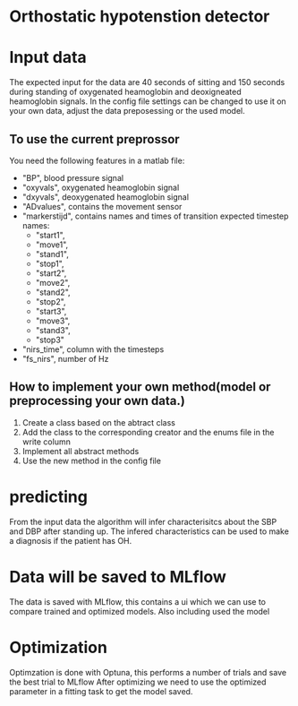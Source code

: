 # Orthostatic hypotenstion detector



# Input data
The expected input for the data are 40 seconds of sitting and 150 seconds during standing of oxygenated heamoglobin and deoxigneated heamoglobin signals.
In the config file settings can be changed to use it on your own data, adjust the data preposessing or the used model.


## To use the current preprossor
You need the following features in a matlab file:
- "BP", blood pressure signal
- "oxyvals", oxygenated heamoglobin signal
- "dxyvals", deoxygenated heamoglobin signal
- "ADvalues", contains the movement sensor
- "markerstijd", contains names and times of transition
expected timestep names:
  - "start1",
  - "move1",
  - "stand1",
  - "stop1",
  - "start2",
  - "move2",
  - "stand2",
  - "stop2",
  - "start3",
  - "move3",
  - "stand3",
  - "stop3" 
- "nirs_time", column with the timesteps
- "fs_nirs", number of Hz

## How to implement your own method(model or preprocessing your own data.)
  1. Create a class based on the abtract class
  2. Add the class to the corresponding creator and the enums file in the write column
  3. Implement all abstract methods
  4. Use the new method in the config file

# predicting
From the input data the algorithm will infer characterisitcs about the SBP and DBP after standing up.
The infered characteristics can be used to make a diagnosis if the patient has OH.

# Data will be saved to MLflow
The data is saved with MLflow, this contains a ui which we can use to compare trained and optimized models.
Also including used the model

# Optimization
Optimzation is done with Optuna, this performs a number of trials and save the best trial to MLflow
After optimizing we need to use the optimized parameter in a fitting task to get the model saved.
